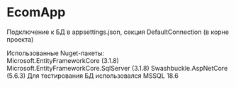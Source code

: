 # EcomApp
Подключение к БД в appsettings.json, секция DefaultConnection  (в корне проекта)  
  
Использованные Nuget-пакеты:  
Microsoft.EntityFrameworkCore (3.1.8)
Microsoft.EntityFrameworkCore.SqlServer (3.1.8)
Swashbuckle.AspNetCore (5.6.3)
Для тестирования БД использовался MSSQL 18.6
